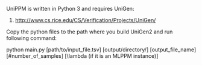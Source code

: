 UniPPM is written in Python 3 and requires UniGen:

1. http://www.cs.rice.edu/CS/Verification/Projects/UniGen/

Copy the python files to the path where you build UniGen2 and run following command:

python main.py [path/to/input_file.tsv] [output/directory/] [output_file_name] [#number_of_samples] [\lambda (if it is an MLPPM instance)]

